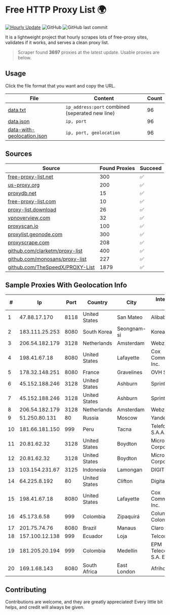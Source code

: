 
# Free HTTP Proxy List 🌍

[![Hourly Update](https://github.com/mertguvencli/http-proxy-list/actions/workflows/main.yml/badge.svg?branch=main)](https://github.com/mertguvencli/http-proxy-list/actions/workflows/main.yml)
![GitHub](https://img.shields.io/github/license/mertguvencli/http-proxy-list)
![GitHub last commit](https://img.shields.io/github/last-commit/mertguvencli/http-proxy-list)

It is a lightweight project that hourly scrapes lots of free-proxy sites, validates if it works, and serves a clean proxy list.


> Scraper found **3697** proxies at the latest update. Usable proxies are below.

## Usage

Click the file format that you want and copy the URL.


|File|Content|Count|
|----|-------|-----|
|[data.txt](https://raw.githubusercontent.com/mertguvencli/http-proxy-list/main/proxy-list/data.txt)|`ip_address:port` combined (seperated new line)|96|
|[data.json](https://raw.githubusercontent.com/mertguvencli/http-proxy-list/main/proxy-list/data.json)|`ip, port`|96|
|[data-with-geolocation.json](https://raw.githubusercontent.com/mertguvencli/http-proxy-list/main/proxy-list/data-with-geolocation.json)|`ip, port, geolocation`|96|

## Sources

|Source|Found Proxies|Succeed|
|------|-------------|-------|
|[free-proxy-list.net](https://free-proxy-list.net)|300|✅|
|[us-proxy.org](https://www.us-proxy.org)|200|✅|
|[proxydb.net](http://proxydb.net)|15|✅|
|[free-proxy-list.com](https://free-proxy-list.com/?page=&port=&type%5B%5D=http&type%5B%5D=https&up_time=0&search=Search)|10|✅|
|[proxy-list.download](https://www.proxy-list.download/HTTP)|26|✅|
|[vpnoverview.com](https://vpnoverview.com/privacy/anonymous-browsing/free-proxy-servers)|32|✅|
|[proxyscan.io](https://www.proxyscan.io)|100|✅|
|[proxylist.geonode.com](https://proxylist.geonode.com/api/proxy-list?limit=300&page=1&sort_by=lastChecked&sort_type=desc&protocols=http,https)|300|✅|
|[proxyscrape.com](https://api.proxyscrape.com/v2/?request=displayproxies&protocol=http&timeout=10000&country=all&ssl=all&anonymity=all)|208|✅|
|[github.com/clarketm/proxy-list](https://raw.githubusercontent.com/clarketm/proxy-list/master/proxy-list-raw.txt)|400|✅|
|[github.com/monosans/proxy-list](https://raw.githubusercontent.com/monosans/proxy-list/main/proxies/http.txt)|227|✅|
|[github.com/TheSpeedX/PROXY-List](https://raw.githubusercontent.com/TheSpeedX/PROXY-List/master/http.txt)|1879|✅|


## Sample Proxies With Geolocation Info

|#|Ip|Port|Country|City|Internet Service Provider|
|-|--|----|-------|----|-------------------------|
|1|47.88.17.170|8118|United States|San Mateo|Alibaba.com LLC|
|2|183.111.25.253|8080|South Korea|Seongnam-si|Korea Telecom|
|3|206.54.182.179|3128|Netherlands|Amsterdam|Webzilla B.V.|
|4|198.41.67.18|8080|United States|Lafayette|Cox Communications Inc.|
|5|178.32.148.251|8080|France|Gravelines|OVH SAS|
|6|45.152.188.246|3128|United States|Ashburn|Sprint|
|7|45.152.188.246|3128|United States|Ashburn|Sprint|
|8|206.54.182.179|3128|Netherlands|Amsterdam|Webzilla B.V.|
|9|51.250.80.131|80|Russia|Moscow|Yandex.Cloud LLC|
|10|181.66.181.150|999|Peru|Tacna|Telefonica del Peru S.A.A.|
|11|20.81.62.32|3128|United States|Boydton|Microsoft Corporation|
|12|20.81.62.32|3128|United States|Boydton|Microsoft Corporation|
|13|103.154.231.67|3125|Indonesia|Lamongan|DIGITNET|
|14|64.225.8.192|80|United States|Clifton|DigitalOcean, LLC|
|15|198.41.67.18|8080|United States|Lafayette|Cox Communications Inc.|
|16|45.173.6.58|999|Colombia|Zipaquirá|Columbus Networks Colombia|
|17|201.75.74.76|8080|Brazil|Manaus|Claro S.A.|
|18|157.100.12.138|999|Ecuador|Loja|Telconet S.A|
|19|181.205.20.194|999|Colombia|Medellín|EPM Telecomunicaciones S.A. E.S.P.|
|20|169.1.68.143|8080|South Africa|East London|Afrihost (Pty) Ltd|



## Contributing

Contributions are welcome, and they are greatly appreciated! Every
little bit helps, and credit will always be given.

